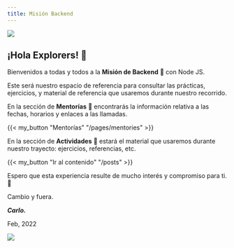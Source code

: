 ```yaml
---
title: Misión Backend
---
```


![](images/launchx/logo.png)

## ¡Hola Explorers! 👋

Bienvenidos a todas y todos a la **Misión de Backend** 🚀 con Node JS.

Este será nuestro espacio de referencia para consultar las prácticas, ejercicios, y material de referencia que usaremos durante nuestro recorrido.

En la sección de **Mentorías** 💫 encontrarás la información relativa a las fechas, horarios y enlaces a las llamadas.

{{< my_button "Mentorías" "/pages/mentories" >}}

En la sección de **Actividades** 🎯 estará el material que usaremos durante nuestro trayecto: ejercicios, referencias, etc.

{{< my_button "Ir al contenido" "/posts" >}}

Espero que esta experiencia resulte de mucho interés y compromiso para ti. 💖

Cambio y fuera.

*__Carlo.__*

Feb, 2022




![](images/launchx/banner.png)
